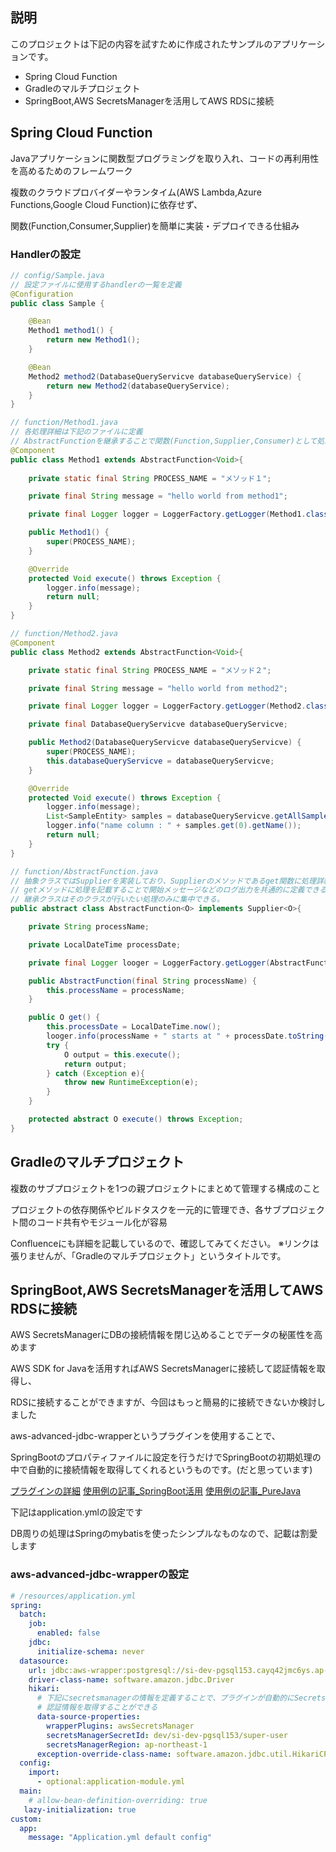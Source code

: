 ## 説明

このプロジェクトは下記の内容を試すために作成されたサンプルのアプリケーションです。

- Spring Cloud Function
- Gradleのマルチプロジェクト
- SpringBoot,AWS SecretsManagerを活用してAWS RDSに接続

## Spring Cloud Function

Javaアプリケーションに関数型プログラミングを取り入れ、コードの再利用性を高めるためのフレームワーク

複数のクラウドプロバイダーやランタイム(AWS Lambda,Azure Functions,Google Cloud Function)に依存せず、

関数(Function,Consumer,Supplier)を簡単に実装・デプロイできる仕組み

### Handlerの設定

```Java
// config/Sample.java
// 設定ファイルに使用するhandlerの一覧を定義
@Configuration
public class Sample {

    @Bean
    Method1 method1() {
        return new Method1();
    }

    @Bean
    Method2 method2(DatabaseQueryServicve databaseQueryService) {
        return new Method2(databaseQueryService);
    }
}
```

```Java
// function/Method1.java
// 各処理詳細は下記のファイルに定義
// AbstractFunctionを継承することで関数(Function,Supplier,Consumer)として処理を定義することができる
@Component
public class Method1 extends AbstractFunction<Void>{
    
    private static final String PROCESS_NAME = "メソッド１";

    private final String message = "hello world from method1";

    private final Logger logger = LoggerFactory.getLogger(Method1.class);

    public Method1() {
        super(PROCESS_NAME);
    }

    @Override
    protected Void execute() throws Exception {
        logger.info(message);
        return null;
    }
}

// function/Method2.java
@Component
public class Method2 extends AbstractFunction<Void>{

    private static final String PROCESS_NAME = "メソッド２";

    private final String message = "hello world from method2";

    private final Logger logger = LoggerFactory.getLogger(Method2.class);

    private final DatabaseQueryServicve databaseQueryServicve;

    public Method2(DatabaseQueryServicve databaseQueryServicve) {
        super(PROCESS_NAME);
        this.databaseQueryServicve = databaseQueryServicve;
    }

    @Override
    protected Void execute() throws Exception {
        logger.info(message);
        List<SampleEntity> samples = databaseQueryServicve.getAllSamples();
        logger.info("name column : " + samples.get(0).getName());
        return null;
    }
}

// function/AbstractFunction.java
// 抽象クラスではSupplierを実装しており、Supplierのメソッドであるget関数に処理詳細を定義している
// getメソッドに処理を記載することで開始メッセージなどのログ出力を共通的に定義できるので、
// 継承クラスはそのクラスが行いたい処理のみに集中できる。
public abstract class AbstractFunction<O> implements Supplier<O>{

    private String processName;

    private LocalDateTime processDate;

    private final Logger looger = LoggerFactory.getLogger(AbstractFunction.class);

    public AbstractFunction(final String processName) {
        this.processName = processName;
    }

    public O get() {
        this.processDate = LocalDateTime.now();
        looger.info(processName + " starts at " + processDate.toString());
        try {
            O output = this.execute();
            return output;
        } catch (Exception e){
            throw new RuntimeException(e);
        }
    }

    protected abstract O execute() throws Exception;
}
```

## Gradleのマルチプロジェクト

複数のサブプロジェクトを1つの親プロジェクトにまとめて管理する構成のこと

プロジェクトの依存関係やビルドタスクを一元的に管理でき、各サブプロジェクト間のコード共有やモジュール化が容易

Confluenceにも詳細を記載しているので、確認してみてください。
※リンクは張りませんが、「Gradleのマルチプロジェクト」というタイトルです。

## SpringBoot,AWS SecretsManagerを活用してAWS RDSに接続

AWS SecretsManagerにDBの接続情報を閉じ込めることでデータの秘匿性を高めます

AWS SDK for Javaを活用すればAWS SecretsManagerに接続して認証情報を取得し、

RDSに接続することができますが、今回はもっと簡易的に接続できないか検討しました

aws-advanced-jdbc-wrapperというプラグインを使用することで、

SpringBootのプロパティファイルに設定を行うだけでSpringBootの初期処理の中で自動的に接続情報を取得してくれるというものです。(だと思っています)

[プラグインの詳細](https://github.com/aws/aws-advanced-jdbc-wrapper)
[使用例の記事_SpringBoot活用](https://mazyu36.hatenablog.com/entry/2023/08/01/230016#:~:text=%E6%9C%80%E8%BF%91Java%EF%BC%88Spr)
[使用例の記事_PureJava](https://dev.classmethod.jp/articles/aws-jdbc-driver-for-postgresql-secrets-manager/)

下記はapplication.ymlの設定です

DB周りの処理はSpringのmybatisを使ったシンプルなものなので、記載は割愛します

### aws-advanced-jdbc-wrapperの設定

```yaml
# /resources/application.yml
spring:
  batch:
    job:
      enabled: false
    jdbc:
      initialize-schema: never
  datasource:
    url: jdbc:aws-wrapper:postgresql://si-dev-pgsql153.cayq42jmc6ys.ap-northeast-1.rds.amazonaws.com:5432/sample_db
    driver-class-name: software.amazon.jdbc.Driver
    hikari:
      # 下記にsecretsmanagerの情報を定義することで、プラグインが自動的にSecretsManagerに定義されている
      # 認証情報を取得することができる
      data-source-properties:
        wrapperPlugins: awsSecretsManager
        secretsManagerSecretId: dev/si-dev-pgsql153/super-user
        secretsManagerRegion: ap-northeast-1
      exception-override-class-name: software.amazon.jdbc.util.HikariCPSQLException
  config:
    import:
      - optional:application-module.yml
  main:
    # allow-bean-definition-overriding: true
   lazy-initialization: true
custom:
  app:
    message: "Application.yml default config"
```

